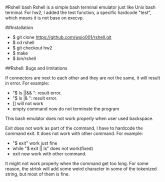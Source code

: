 #Rshell bash
Rshell is a simple bash terminal emulator just like Unix bash terminal. For hw2, I added the test function, a specific hardcode "test", which means it is not base on execvp.

##Installation
* $ git clone https://github.com/wsio001/rshell.git
* $ cd rshell
* $ git checkout hw2
* $ make
* $ bin/rshell

##Rshell: Bugs and limitations

If connectors are next to each other and they are not the same, it will result in error. For example:
* "$ ls ||&& ": result error.
* "$ ls |& ": result error.
* [] will not work
* empty command now do not terminate the program

This bash emulator does not work properly when user used backspace.

Exit does not work as part of the command, I have to hardcode the command exit. It does not work with other command. For example:
* "$ exit" work just fine 
* while "$ exit || ls" does not work(fixed)
* exit now work with other command.

It might not work properly when the command get too long.
For some reason, the strtok will add some weird character in some of the tokenized string, but most of them is fine.
